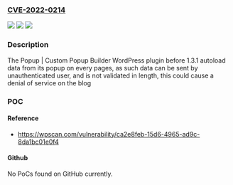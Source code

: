 ### [CVE-2022-0214](https://cve.mitre.org/cgi-bin/cvename.cgi?name=CVE-2022-0214)
![](https://img.shields.io/static/v1?label=Product&message=Popup%20%7C%20Custom%20Popup%20Builder&color=blue)
![](https://img.shields.io/static/v1?label=Version&message=1.3.1%3C%201.3.1%20&color=brighgreen)
![](https://img.shields.io/static/v1?label=Vulnerability&message=CWE-400%20Uncontrolled%20Resource%20Consumption&color=brighgreen)

### Description

The Popup | Custom Popup Builder WordPress plugin before 1.3.1 autoload data from its popup on every pages, as such data can be sent by unauthenticated user, and is not validated in length, this could cause a denial of service on the blog

### POC

#### Reference
- https://wpscan.com/vulnerability/ca2e8feb-15d6-4965-ad9c-8da1bc01e0f4

#### Github
No PoCs found on GitHub currently.

